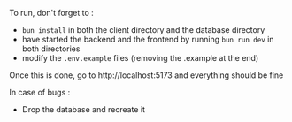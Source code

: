 To run, don't forget to : 
 - `bun install` in both the client directory and the database directory
 - have started the backend and the frontend by running `bun run dev` in both directories
 - modify the `.env.example` files (removing the .example at the end)

Once this is done, go to http://localhost:5173 and everything should be fine

In case of bugs : 
 - Drop the database and recreate it
